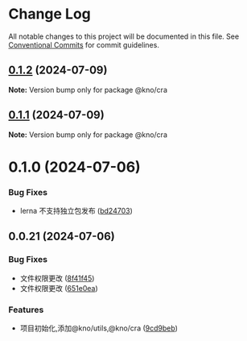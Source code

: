 # Change Log

All notable changes to this project will be documented in this file.
See [Conventional Commits](https://conventionalcommits.org) for commit guidelines.

## [0.1.2](https://e.coding.net/g-fvlo6487/forward/forward/compare/@kno/cra@0.1.1...@kno/cra@0.1.2) (2024-07-09)

**Note:** Version bump only for package @kno/cra

## [0.1.1](https://e.coding.net/g-fvlo6487/forward/forward/compare/@kno/cra@0.1.0...@kno/cra@0.1.1) (2024-07-09)

**Note:** Version bump only for package @kno/cra

# 0.1.0 (2024-07-06)

### Bug Fixes

- lerna 不支持独立包发布 ([bd24703](https://e.coding.net/g-fvlo6487/forward/forward/commits/bd247034f763b493e2fa3d40c81db9e3ed16f52f))

## 0.0.21 (2024-07-06)

### Bug Fixes

- 文件权限更改 ([8f41f45](https://e.coding.net/g-fvlo6487/forward/forward/commits/8f41f457f44f35ee695af0ddc275f2db38306e5d))
- 文件权限更改 ([651e0ea](https://e.coding.net/g-fvlo6487/forward/forward/commits/651e0eaafe7c6521db68ef87820bcbe0fd3f4a95))

### Features

- 项目初始化,添加@kno/utils,@kno/cra ([9cd9beb](https://e.coding.net/g-fvlo6487/forward/forward/commits/9cd9bebfad759a8150f84462defd3468c4706640))
